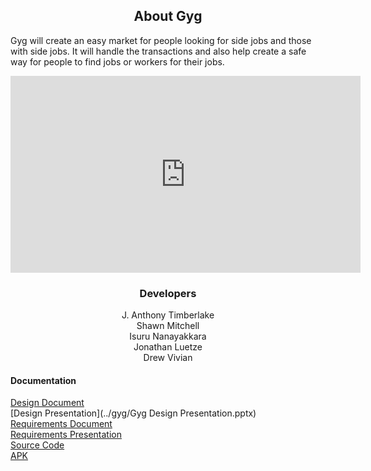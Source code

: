 ## <center>About Gyg</center>

Gyg will create an easy market for people looking for side jobs and those with side
jobs. It will handle the transactions and also help create a safe way for people to find jobs or
workers for their jobs. 

<center><iframe width="560" height="315" src="https://www.youtube.com/embed/gZ4YyeXjJO0" frameborder="0" allow="autoplay; encrypted-media" allowfullscreen></iframe></center>

### <center>Developers</center>

<center>J. Anthony Timberlake</center>  
<center>Shawn Mitchell</center>  
<center>Isuru Nanayakkara</center>  
<center>Jonathan Luetze</center>  
<center>Drew Vivian</center>  


#### Documentation

[Design Document](../gyg/Design.pdf)  
[Design Presentation](../gyg/Gyg Design Presentation.pptx)  
[Requirements Document](../gyg/Requirements.pdf)  
[Requirements Presentation](gyg/Requirements-Presentation.pdf)  
[Source Code](https://github.com/gyg-inc/gyg-android)  
[APK](gyg/app-debug.apk) 

